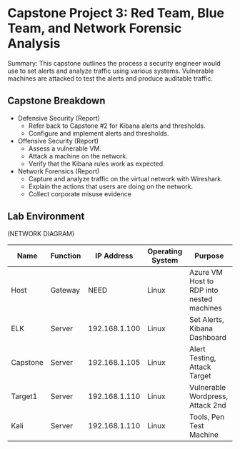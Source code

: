# Capstone Project 3: Red Team, Blue Team, and Network Forensic Analysis

Summary: This capstone outlines the process a security engineer would use to set alerts and analyze traffic using various systems. Vulnerable machines are attacked to test the alerts and produce auditable traffic.

## Capstone Breakdown
- Defensive Security (Report)
  - Refer back to Capstone #2 for Kibana alerts and thresholds.
  - Configure and implement alerts and thresholds. 
- Offensive Security (Report)
  - Assess a vulnerable VM.
  - Attack a machine on the network.
  - Verify that the Kibana rules work as expected.
- Network Forensics (Report)
  - Capture and analyze traffic on the virtual network with Wireshark. 
  - Explain the actions that users are doing on the network.
  - Collect corporate misuse evidence

## Lab Environment

(NETWORK DIAGRAM)

| Name     | Function | IP Address | Operating System |Purpose |
|----------|----------|------------|------------------|-----------------|
|Host| Gateway| NEED| Linux |Azure VM Host to RDP into nested machines|
|ELK| Server| 192.168.1.100| Linux |Set Alerts, Kibana Dashboard|
|Capstone|Server| 192.168.1.105 |Linux|Alert Testing, Attack Target|
|Target1|Server| 192.168.1.110|Linux|Vulnerable Wordpress, Attack 2nd|
|Kali |Server| 192.168.1.110|Linux|Tools, Pen Test Machine|
